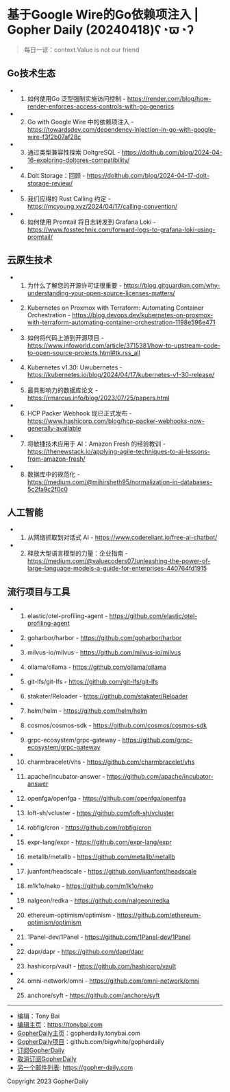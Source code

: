 # 基于Google Wire的Go依赖项注入 | Gopher Daily (20240418)ʕ◔ϖ◔ʔ

>每日一谚：context.Value is not our friend

## Go技术生态


- 1. 如何使用Go 泛型强制实施访问控制 - https://render.com/blog/how-render-enforces-access-controls-with-go-generics

- 2. Go with Google Wire 中的依赖项注入 - https://towardsdev.com/dependency-injection-in-go-with-google-wire-f3f2b07af28c

- 3. 通过类型兼容性探索 DoltgreSQL - https://dolthub.com/blog/2024-04-16-exploring-doltgres-compatibility/

- 4. Dolt Storage：回顾 - https://dolthub.com/blog/2024-04-17-dolt-storage-review/

- 5. 我们应得的 Rust Calling 约定 - https://mcyoung.xyz/2024/04/17/calling-convention/

- 6. 如何使用 Promtail 将日志转发到 Grafana Loki - https://www.fosstechnix.com/forward-logs-to-grafana-loki-using-promtail/


## 云原生技术


- 1. 为什么了解您的开源许可证很重要 - https://blog.gitguardian.com/why-understanding-your-open-source-licenses-matters/

- 2. Kubernetes on Proxmox with Terraform: Automating Container Orchestration - https://blog.devops.dev/kubernetes-on-proxmox-with-terraform-automating-container-orchestration-1198e596e471

- 3. 如何将代码上游到开源项目 - https://www.infoworld.com/article/3715381/how-to-upstream-code-to-open-source-projects.html#tk.rss_all

- 4. Kubernetes v1.30: Uwubernetes - https://kubernetes.io/blog/2024/04/17/kubernetes-v1-30-release/

- 5. 最具影响力的数据库论文 - https://rmarcus.info/blog/2023/07/25/papers.html

- 6. HCP Packer Webhook 现已正式发布 - https://www.hashicorp.com/blog/hcp-packer-webhooks-now-generally-available

- 7. 将敏捷技术应用于 AI：Amazon Fresh 的经验教训 - https://thenewstack.io/applying-agile-techniques-to-ai-lessons-from-amazon-fresh/

- 8. 数据库中的规范化 - https://medium.com/@mihirsheth95/normalization-in-databases-5c2fa9c2f0c0


## 人工智能


- 1. 从网络抓取到对话式 AI - https://www.codereliant.io/free-ai-chatbot/

- 2. 释放大型语言模型的力量：企业指南 - https://medium.com/@valuecoders07/unleashing-the-power-of-large-language-models-a-guide-for-enterprises-440764fd1915


## 流行项目与工具


- 1. elastic/otel-profiling-agent - https://github.com/elastic/otel-profiling-agent

- 2. goharbor/harbor - https://github.com/goharbor/harbor

- 3. milvus-io/milvus - https://github.com/milvus-io/milvus

- 4. ollama/ollama - https://github.com/ollama/ollama

- 5. git-lfs/git-lfs - https://github.com/git-lfs/git-lfs

- 6. stakater/Reloader - https://github.com/stakater/Reloader

- 7. helm/helm - https://github.com/helm/helm

- 8. cosmos/cosmos-sdk - https://github.com/cosmos/cosmos-sdk

- 9. grpc-ecosystem/grpc-gateway - https://github.com/grpc-ecosystem/grpc-gateway

- 10. charmbracelet/vhs - https://github.com/charmbracelet/vhs

- 11. apache/incubator-answer - https://github.com/apache/incubator-answer

- 12. openfga/openfga - https://github.com/openfga/openfga

- 13. loft-sh/vcluster - https://github.com/loft-sh/vcluster

- 14. robfig/cron - https://github.com/robfig/cron

- 15. expr-lang/expr - https://github.com/expr-lang/expr

- 16. metallb/metallb - https://github.com/metallb/metallb

- 17. juanfont/headscale - https://github.com/juanfont/headscale

- 18. m1k1o/neko - https://github.com/m1k1o/neko

- 19. nalgeon/redka - https://github.com/nalgeon/redka

- 20. ethereum-optimism/optimism - https://github.com/ethereum-optimism/optimism

- 21. 1Panel-dev/1Panel - https://github.com/1Panel-dev/1Panel

- 22. dapr/dapr - https://github.com/dapr/dapr

- 23. hashicorp/vault - https://github.com/hashicorp/vault

- 24. omni-network/omni - https://github.com/omni-network/omni

- 25. anchore/syft - https://github.com/anchore/syft


----

- 编辑：Tony Bai
- [编辑主页](https://tonybai.com)：https://tonybai.com
- [GopherDaily主页](https://gopherdaily.tonybai.com)：gopherdaily.tonybai.com
- [GopherDaily项目](https://github.com/bigwhite/gopherdaily)：github.com/bigwhite/gopherdaily
- [订阅GopherDaily](https://gopherdaily.tonybai.com/subscribe)
- [取消订阅GopherDaily](https://gopherdaily.tonybai.com/unsubscribe)
- [另一个邮件列表](https://gopher-daily.com): https://gopher-daily.com

Copyright 2023 GopherDaily
